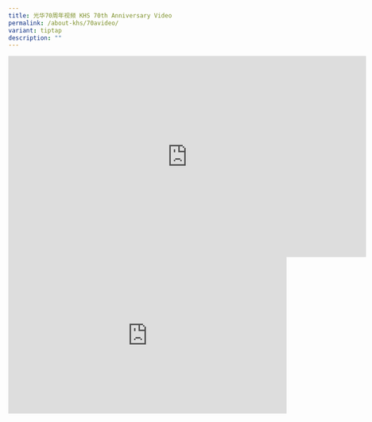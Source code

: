 ```yaml
---
title: 光华70周年视频 KHS 70th Anniversary Video
permalink: /about-khs/70avideo/
variant: tiptap
description: ""
---
```

<div class="iframe-wrapper">
<iframe height="405" width="720" allowfullscreen="true" frameborder="0" src="https://www.youtube.com/embed/3ToyYF-Yt30?si=7aq3N-P7UVNVSWKH"></iframe>
</div>
<div class="iframe-wrapper">
<iframe height="315" width="560" allowfullscreen="true" frameborder="0" src="https://www.youtube.com/embed/mU2mWmQ5jJ4?si=VwBYC7XDvhsa-W1N"></iframe>
</div>
<p></p>